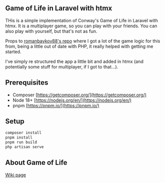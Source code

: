 ## Game of Life in Laravel with htmx

THis is a simple implementation of Conway's Game of Life in Laravel with htmx. It is a multiplayer game, so you can play with your friends. You can also play with yourself, but that's not as fun.

Props to [romanbaykov88's repo](https://github.com/romanbaykov88/game-of-life) where I got a lot of the game logic for this from, being a little out of date with PHP, it really helped with getting me started.

I've simply re structured the app a little bit and added in htmx (and potentially some stuff for multiplayer, if I got to that...).

## Prerequisites

- Composer [https://getcomposer.org/](https://getcomposer.org/)
- Node 18+ [https://nodejs.org/en/](https://nodejs.org/en/)
- pnpm [https://pnpm.io/](https://pnpm.io/)

## Setup

```bash
composer install
pnpm install
pnpm run build
php artisan serve
```

## About Game of Life

[Wiki page](https://en.wikipedia.org/wiki/Conway%27s_Game_of_Life)
